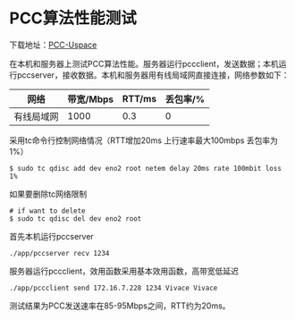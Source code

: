 # PCC算法性能测试

下载地址：[PCC-Uspace](https://github.com/PCCproject/PCC-Uspace)

在本机和服务器上测试PCC算法性能。服务器运行pccclient，发送数据；本机运行pccserver，接收数据。本机和服务器用有线局域网直接连接，网络参数如下：

| 网络       | 带宽/Mbps | RTT/ms | 丢包率/% |
| ---------- | --------- | ------ | -------- |
| 有线局域网 | 1000      | 0.3    | 0        |

采用tc命令行控制网络情况（RTT增加20ms 上行速率最大100mbps 丢包率为1%）

```
$ sudo tc qdisc add dev eno2 root netem delay 20ms rate 100mbit loss 1%
```

如果要删除tc网络限制

```
# if want to delete 
$ sudo tc qdisc del dev eno2 root
```

首先本机运行pccserver

```
./app/pccserver recv 1234
```

服务器运行pccclient，效用函数采用基本效用函数，高带宽低延迟

```
./app/pccclient send 172.16.7.228 1234 Vivace Vivace
```

测试结果为PCC发送速率在85-95Mbps之间，RTT约为20ms。